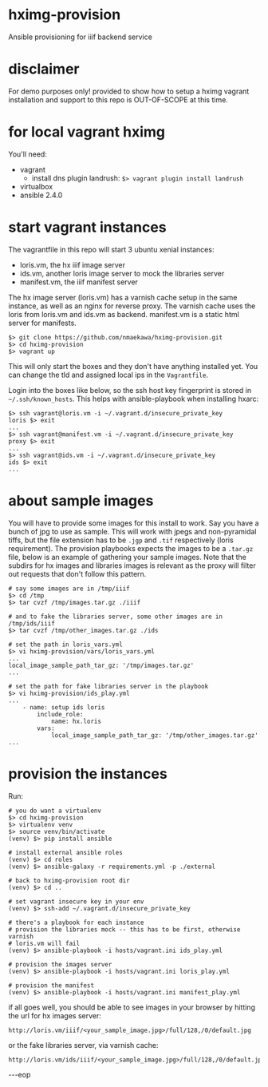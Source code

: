 
# hximg-provision
Ansible provisioning for iiif backend service

# disclaimer
For demo purposes only! provided to show how to setup a hximg vagrant
installation and support to this repo is OUT-OF-SCOPE at this time.


# for local vagrant hximg

You'll need:

- vagrant
    - install dns plugin landrush: `$> vagrant plugin install landrush`
- virtualbox
- ansible 2.4.0

# start vagrant instances

The vagrantfile in this repo will start 3 ubuntu xenial instances:

- loris.vm, the hx iiif image server
- ids.vm, another loris image server to mock the libraries server
- manifest.vm, the iiif manifest server

The hx image server (loris.vm) has a varnish cache setup in the same instance,
as well as an nginx for reverse proxy. The varnish cache uses the loris from
loris.vm and ids.vm as backend. manifest.vm is a static html server for
manifests.


    $> git clone https://github.com/nmaekawa/hximg-provision.git
    $> cd hximg-provision
    $> vagrant up


This will only start the boxes and they don't have anything installed yet. You
can change the tld and assigned local ips in the `Vagrantfile`.

Login into the boxes like below, so the ssh host key
fingerprint is stored in `~/.ssh/known_hosts`. This helps with ansible-playbook
when installing hxarc:

    $> ssh vagrant@loris.vm -i ~/.vagrant.d/insecure_private_key
    loris $> exit
    ...
    $> ssh vagrant@manifest.vm -i ~/.vagrant.d/insecure_private_key
    proxy $> exit
    ...
    $> ssh vagrant@ids.vm -i ~/.vagrant.d/insecure_private_key
    ids $> exit
    ...

# about sample images

You will have to provide some images for this install to work. Say you have a
bunch of jpg to use as sample. This will work with jpegs and non-pyramidal tiffs,
but the file extension has to be `.jgp` and `.tif` respectively (loris
requirement). The provision playbooks expects the images to be a `.tar.gz`
file, below is an example of gathering your sample images. Note that the
subdirs for hx images and libraries images is relevant as the proxy will filter
out requests that don't follow this pattern.


    # say some images are in /tmp/iiif
    $> cd /tmp
    $> tar cvzf /tmp/images.tar.gz ./iiif
    
    # and to fake the libraries server, some other images are in /tmp/ids/iiif
    $> tar cvzf /tmp/other_images.tar.gz ./ids

    # set the path in loris_vars.yml
    $> vi hximg-provision/vars/loris_vars.yml
    ...
    local_image_sample_path_tar_gz: '/tmp/images.tar.gz'
    ...
    
    # set the path for fake libraries server in the playbook
    $> vi hximg-provision/ids_play.yml
    ...
        - name: setup ids loris
            include_role:
                name: hx.loris
            vars:
                local_image_sample_path_tar_gz: '/tmp/other_images.tar.gz'
    ...


# provision the instances

Run:

    # you do want a virtualenv
    $> cd hximg-provision
    $> virtualenv venv
    $> source venv/bin/activate
    (venv) $> pip install ansible
    
    # install external ansible roles
    (venv) $> cd roles
    (venv) $> ansible-galaxy -r requirements.yml -p ./external
    
    # back to hximg-provision root dir
    (venv) $> cd ..
    
    # set vagrant insecure key in your env
    (venv) $> ssh-add ~/.vagrant.d/insecure_private_key
    
    # there's a playbook for each instance
    # provision the libraries mock -- this has to be first, otherwise varnish
    # loris.vm will fail
    (venv) $> ansible-playbook -i hosts/vagrant.ini ids_play.yml
    
    # provision the images server
    (venv) $> ansible-playbook -i hosts/vagrant.ini loris_play.yml
    
    # provision the manifest
    (venv) $> ansible-playbook -i hosts/vagrant.ini manifest_play.yml
    

if all goes well, you should be able to see images in your browser by hitting
the url for hx images server:

    http://loris.vm/iiif/<your_sample_image.jpg>/full/128,/0/default.jpg


or the fake libraries server, via varnish cache:

    http://loris.vm/ids/iiif/<your_sample_image.jpg>/full/128,/0/default.jpg


---eop
